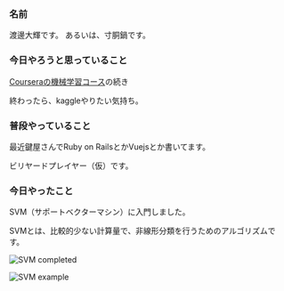 ### 名前
渡邊大輝です。
あるいは、寸胴鍋です。

### 今日やろうと思っていること
[Courseraの機械学習コース](https://www.coursera.org/learn/machine-learning)の続き

終わったら、kaggleやりたい気持ち。

### 普段やっていること
最近鍵屋さんでRuby on RailsとかVuejsとか書いてます。

ビリヤードプレイヤー（仮）です。

### 今日やったこと
SVM（サポートベクターマシン）に入門しました。

SVMとは、比較的少ない計算量で、非線形分類を行うためのアルゴリズムです。

![SVM completed](https://raw.github.com/wiki/yukisov/web-sindan-crawler/18/assets/nabe_ML_completed.png)

![SVM example](https://raw.github.com/wiki/yukisov/web-sindan-crawler/18/assets/nabe_ML_exam.png)

